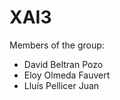 # XAI3
Members of the group:
  - David Beltran Pozo
  - Eloy Olmeda Fauvert
  - Lluís Pellicer Juan
